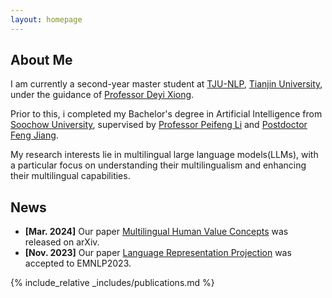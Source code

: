 ```yaml
---
layout: homepage
---
```


## About Me

 I am currently a second-year master student at [TJU-NLP](https://tjunlp-lab.github.io/), [Tianjin University](https://www.tju.edu.cn/), under the guidance of [Professor Deyi Xiong](https://dyxiong.github.io/).

Prior to this, i completed my Bachelor's degree in Artificial Intelligence from [Soochow University](https://www.suda.edu.cn/), supervised by [Professor Peifeng Li](http://web.suda.edu.cn/pfli/list.htm) and [Postdoctor Feng Jiang](https://fjiangai.github.io/).

My research interests lie in multilingual large language models(LLMs), with a particular focus on understanding their multilingualism and enhancing their multilingual capabilities.

## News

- **[Mar. 2024]** Our paper [Multilingual Human Value Concepts](https://arxiv.org/abs/2402.18120) was released on arXiv.
- **[Nov. 2023]** Our paper [Language Representation Projection](https://aclanthology.org/2023.emnlp-main.226.pdf) was accepted to EMNLP2023.

{% include_relative _includes/publications.md %}

